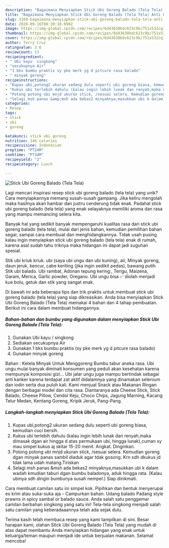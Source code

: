 ```yaml
---
description: "Bagaimana Menyiapkan Stick Ubi Goreng Balado (Tela Tela) Anti Gagal"
title: "Bagaimana Menyiapkan Stick Ubi Goreng Balado (Tela Tela) Anti Gagal"
slug: 3160-bagaimana-menyiapkan-stick-ubi-goreng-balado-tela-tela-anti-gagal
date: 2020-09-16T08:39:10.698Z
image: https://img-global.cpcdn.com/recipes/6d43638bdc623c9b/751x532cq70/stick-ubi-goreng-balado-tela-tela-foto-resep-utama.jpg
thumbnail: https://img-global.cpcdn.com/recipes/6d43638bdc623c9b/751x532cq70/stick-ubi-goreng-balado-tela-tela-foto-resep-utama.jpg
cover: https://img-global.cpcdn.com/recipes/6d43638bdc623c9b/751x532cq70/stick-ubi-goreng-balado-tela-tela-foto-resep-utama.jpg
author: Terry Cruz
ratingvalue: 3.6
reviewcount: 13
recipeingredient:
- " Ubi kayu  singkong"
- "secukupnya Air"
- "1 bks bumbu praktis sy pke merk yg d pitcure rasa balado"
- " minyak goreng"
recipeinstructions:
- "Kupas ubi,potong2 ukuran sedang dulu seperti ubi goreng biasa, kemudian cuci bersih."
- "Kukus ubi terlebih dahulu (kalau ingin lebih lunak dan renyah,maka dimasak dgan air hingga d atas permukaan ubi, hingga lunak),cuman sy mau simpel kukus aj skitar 15-20 menit. Angkat. Dinginkan."
- "Potong potong ubi mnjd ukuran stick, /sesuai selera. Kemudian goreng dgan minyak panas sambil diaduk agar tdak gosong. Krn sdh dkukus jd tdak lama udah matang.Tiriskan"
- "Selagi msh panas &amp;msh ada bekas2 minyaknya,masukkan ubi k dalam wadah kmudian taburi dgan bumbu baladonya, aduk hingga rata. (Kalau ubinya sdh dingin bumbunya susah nempel.) Siap dinikmati."
categories:
- Resep
tags:
- stick
- ubi
- goreng

katakunci: stick ubi goreng 
nutrition: 146 calories
recipecuisine: Indonesian
preptime: "PT24M"
cooktime: "PT34M"
recipeyield: "2"
recipecategory: Lunch

---
```



![Stick Ubi Goreng Balado (Tela Tela)](https://img-global.cpcdn.com/recipes/6d43638bdc623c9b/751x532cq70/stick-ubi-goreng-balado-tela-tela-foto-resep-utama.jpg)

Lagi mencari inspirasi resep stick ubi goreng balado (tela tela) yang unik? Cara menyiapkannya memang susah-susah gampang. Jika keliru mengolah maka hasilnya akan hambar dan justru cenderung tidak enak. Padahal stick ubi goreng balado (tela tela) yang enak selayaknya memiliki aroma dan rasa yang mampu memancing selera kita.

Banyak hal yang sedikit banyak mempengaruhi kualitas rasa dari stick ubi goreng balado (tela tela), mulai dari jenis bahan, kemudian pemilihan bahan segar, sampai cara membuat dan menghidangkannya. Tidak usah pusing kalau ingin menyiapkan stick ubi goreng balado (tela tela) enak di rumah, karena asal sudah tahu triknya maka hidangan ini dapat jadi suguhan spesial.

Stik ubi kriuk kriuk. ubi (saya ubi ungu dan ubi kuning), air, Minyak goreng, daun jeruk, kencur, cabe keriting (jika ingin sedikit pedas), bawang putih Stik ubi balado. Ubi rambat, Adonan tepung kering:, Terigu, Maizena, Garam, Merica, Garlic powder, Oregano. Ubi ungu bisa ✅ diolah menjadi kue bolu, getuk dan stik yang sangat enak.


Di bawah ini ada beberapa tips dan trik praktis untuk membuat stick ubi goreng balado (tela tela) yang siap dikreasikan. Anda bisa menyiapkan Stick Ubi Goreng Balado (Tela Tela) memakai 4 bahan dan 4 tahap pembuatan. Berikut ini cara dalam membuat hidangannya.

<!--inarticleads1-->

##### Bahan-bahan dan bumbu yang digunakan dalam menyiapkan Stick Ubi Goreng Balado (Tela Tela):

1. Gunakan  Ubi kayu / singkong
1. Sediakan secukupnya Air
1. Gunakan 1 bks bumbu praktis (sy pke merk yg d pitcure rasa balado)
1. Gunakan  minyak goreng


Bahan : Ketela Minyak Untuk Menggoreng Bumbu tabur aneka rasa. Ubi ungu mulai banyak diminati konsumen yang peduli akan kesehatan karena mempunyai komposisi gizi… Ubi jalar ungu juga mampu bertindak sebagai anti kanker karena terdapat zat aktif didalamnya yang dinamakan selenium dan iodin serta dua puluh kali. Kami menjual Snack atau Makanan Ringan dengan berbagai model dan cita rasa. Diantaranya ada Cheese Stick, Stick Balado, Cheese Pillow, Cendol Keju, Choco Chips, Jagung Marning, Kacang Telur Medan, Kentang Goreng, Kripik Jeruk, Pang-Pang. 

<!--inarticleads2-->

##### Langkah-langkah menyiapkan Stick Ubi Goreng Balado (Tela Tela):

1. Kupas ubi,potong2 ukuran sedang dulu seperti ubi goreng biasa, kemudian cuci bersih.
1. Kukus ubi terlebih dahulu (kalau ingin lebih lunak dan renyah,maka dimasak dgan air hingga d atas permukaan ubi, hingga lunak),cuman sy mau simpel kukus aj skitar 15-20 menit. Angkat. Dinginkan.
1. Potong potong ubi mnjd ukuran stick, /sesuai selera. Kemudian goreng dgan minyak panas sambil diaduk agar tdak gosong. Krn sdh dkukus jd tdak lama udah matang.Tiriskan
1. Selagi msh panas &amp;msh ada bekas2 minyaknya,masukkan ubi k dalam wadah kmudian taburi dgan bumbu baladonya, aduk hingga rata. (Kalau ubinya sdh dingin bumbunya susah nempel.) Siap dinikmati.


Cara membuat camilan satu ini simpel kok. Pipihkan dan bentuk menyerupai es krim atau suka-suka aja - Campurkan bahan. Udang balado Padang style prawns in spicy sambal or balado sauce. Anda salah satu penggemar camilan berbahan singkong yang satu ini! Tela-tela singkong menjadi salah satu camilan yang keberadaaannya telah ada sejak dulu. 

Terima kasih telah membaca resep yang kami tampilkan di sini. Besar harapan kami, olahan Stick Ubi Goreng Balado (Tela Tela) yang mudah di atas dapat membantu Anda menyiapkan hidangan yang enak untuk keluarga/teman maupun menjadi ide untuk berjualan makanan. Selamat mencoba!
